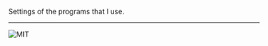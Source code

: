 
Settings of the programs that I use. 

---
![MIT](https://img.shields.io/badge/MIT-License-lightgray.svg)
